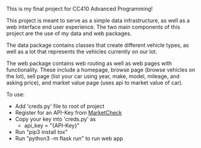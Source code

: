 This is my final project for CC410 Advanced Programming!

This project is meant to serve as a simple data infrastructure, as well as
a web interface end user experience. The two main components of this project are the use of my data
and web packages.

The data package contains classes that create different vehicle types, as well
as a lot that represents the vehicles currently on our lot.

The web package contains web routing as well as web pages with
functionality. These include a homepage, browse page (browse vehicles on the lot), sell page (list your car 
using year, make, model, mileage, and asking price), and market value page (uses api to market value of car).


To use:
- Add 'creds.py' file to root of project
- Register for an API-Key from [MarketCheck](https://www.marketcheck.com/apis/?utm_source=google&utm_medium=paid&utm_campaign=API&utm_term=marketcheck%20api&utm_content=1708073986958579827&gad_source=1&gclid=Cj0KCQiAsOq6BhDuARIsAGQ4-ziyXDBJki3XPU5HD-EYnwqeUzbgUtNzmsRIcE1lXYypY16VQSItewUaAmtQEALw_wcB)
- Copy your key into 'creds.py' as 
    -  api_key = "{API-Key}"
- Run "pip3 install tox"
- Run "python3 -m flask run" to run web app
